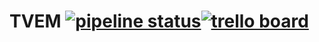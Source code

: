 # TVEM [![pipeline status](https://gitlab.com/mloldenburg/tvem/badges/master/pipeline.svg)](https://gitlab.com/mloldenburg/tvem/commits/master)[![trello board](https://img.shields.io/badge/trello%20board-private-blue.svg)](https://trello.com/b/EuWTcm4w/tvem-repo)